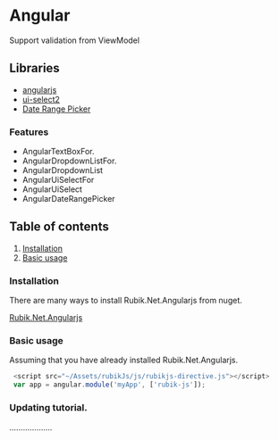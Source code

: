 # Angular
Support validation from ViewModel
 
 
 ## Libraries
* [angularjs](https://angularjs.org/)
* [ui-select2](http://angular-ui.github.io/ui-select/)
* [Date Range Picker](http://www.daterangepicker.com/)



### Features
- AngularTextBoxFor.
- AngularDropdownListFor.
- AngularDropdownList
- AngularUiSelectFor
- AngularUiSelect
- AngularDateRangePicker

## Table of contents

1. [Installation](#installation)
2. [Basic usage](#basic-usage)


### Installation
There are many ways to install Rubik.Net.Angularjs from nuget.

[Rubik.Net.Angularjs](https://www.nuget.org/packages/Rubik.Net.Angularjs/1.0.5)

### Basic usage
Assuming that you have already installed Rubik.Net.Angularjs.

```javascript
 <script src="~/Assets/rubikJs/js/rubikjs-directive.js"></script>
 var app = angular.module('myApp', ['rubik-js']); 
```

### Updating tutorial.
...................

